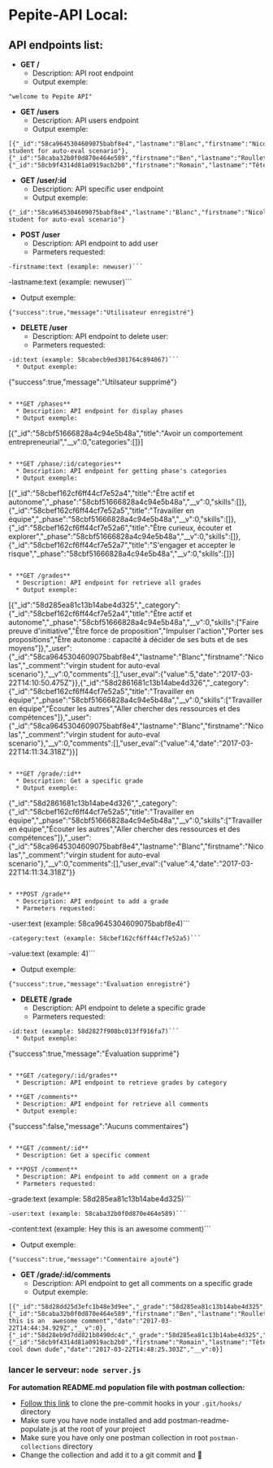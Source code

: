 # Pepite-API Local:

## API endpoints list:
* **GET /**
  * Description: API root endpoint
  * Output exemple:
```
"welcome to Pepite API"
```

* **GET /users**
  * Description: API users endpoint
  * Output exemple:
```
[{"_id":"58ca9645304609075babf8e4","lastname":"Blanc","firstname":"Nicolas","_comment":"virgin student for auto-eval scenario"},{"_id":"58caba32b0f0d870e464e589","firstname":"Ben","lastname":"Roullet","__v":0},{"_id":"58cb9f4314d81a0919acb2b0","firstname":"Romain","lastname":"Tête","__v":0}]
```

* **GET /user/:id**
  * Description: API specific user endpoint
  * Output exemple:
```
{"_id":"58ca9645304609075babf8e4","lastname":"Blanc","firstname":"Nicolas","_comment":"virgin student for auto-eval scenario"}
```

* **POST /user**
  * Description: API endpoint to add user
  * Parmeters requested:
```
-firstname:text (example: newuser)```
```
-lastname:text (example: newuser)```
  * Output exemple:
```
{"success":true,"message":"Utilisateur enregistré"}
```

* **DELETE /user**
  * Description: API endpoint to delete user:
  * Parmeters requested:
```
-id:text (example: 58cabecb9ed301764c894067)```
  * Output exemple:
```
{"success":true,"message":"Utilsateur supprimé"}
```

* **GET /phases**
  * Description: API endpoint for display phases 
  * Output exemple:
```
[{"_id":"58cbf51666828a4c94e5b48a","title":"Avoir un comportement entrepreneurial","__v":0,"categories":[]}]
```

* **GET /phase/:id/categories**
  * Description: API endpoint for getting phase's categories
  * Output exemple:
```
[{"_id":"58cbef162cf6ff44cf7e52a4","title":"Être actif et autonome","_phase":"58cbf51666828a4c94e5b48a","__v":0,"skills":[]},{"_id":"58cbef162cf6ff44cf7e52a5","title":"Travailler en équipe","_phase":"58cbf51666828a4c94e5b48a","__v":0,"skills":[]},{"_id":"58cbef162cf6ff44cf7e52a6","title":"Être curieux, écouter et explorer","_phase":"58cbf51666828a4c94e5b48a","__v":0,"skills":[]},{"_id":"58cbef162cf6ff44cf7e52a7","title":"S'engager et accepter le risque","_phase":"58cbf51666828a4c94e5b48a","__v":0,"skills":[]}]
```

* **GET /grades**
  * Description: API endpoint for retrieve all grades
  * Output exemple:
```
[{"_id":"58d285ea81c13b14abe4d325","_category":{"_id":"58cbef162cf6ff44cf7e52a4","title":"Être actif et autonome","_phase":"58cbf51666828a4c94e5b48a","__v":0,"skills":["Faire preuve d'initiative","Être force de proposition","Impulser l'action","Porter ses propositions","Être autonome : capacité à décider de ses buts et de ses moyens"]},"_user":{"_id":"58ca9645304609075babf8e4","lastname":"Blanc","firstname":"Nicolas","_comment":"virgin student for auto-eval scenario"},"__v":0,"comments":[],"user_eval":{"value":5,"date":"2017-03-22T14:10:50.475Z"}},{"_id":"58d2861681c13b14abe4d326","_category":{"_id":"58cbef162cf6ff44cf7e52a5","title":"Travailler en équipe","_phase":"58cbf51666828a4c94e5b48a","__v":0,"skills":["Travailler en équipe","Écouter les autres","Aller chercher des ressources et des compétences"]},"_user":{"_id":"58ca9645304609075babf8e4","lastname":"Blanc","firstname":"Nicolas","_comment":"virgin student for auto-eval scenario"},"__v":0,"comments":[],"user_eval":{"value":4,"date":"2017-03-22T14:11:34.318Z"}}]
```

* **GET /grade/:id**
  * Description: Get a specific grade
  * Output exemple:
```
{"_id":"58d2861681c13b14abe4d326","_category":{"_id":"58cbef162cf6ff44cf7e52a5","title":"Travailler en équipe","_phase":"58cbf51666828a4c94e5b48a","__v":0,"skills":["Travailler en équipe","Écouter les autres","Aller chercher des ressources et des compétences"]},"_user":{"_id":"58ca9645304609075babf8e4","lastname":"Blanc","firstname":"Nicolas","_comment":"virgin student for auto-eval scenario"},"__v":0,"comments":[],"user_eval":{"value":4,"date":"2017-03-22T14:11:34.318Z"}}
```

* **POST /grade**
  * Description: API endpoint to add a grade
  * Parmeters requested:
```
-user:text (example: 58ca9645304609075babf8e4)```
```
-category:text (example: 58cbef162cf6ff44cf7e52a5)```
```
-value:text (example: 4)```
  * Output exemple:
```
{"success":true,"message":"Évaluation enregistré"}
```

* **DELETE /grade**
  * Description: API endpoint to delete a specific grade
  * Parmeters requested:
```
-id:text (example: 58d2827f908bc013ff916fa7)```
  * Output exemple:
```
{"success":true,"message":"Évaluation supprimé"}
```

* **GET /category/:id/grades**
  * Description: API endpoint to retrieve grades by category

* **GET /comments**
  * Description: API endpoint for retrieve all comments 
  * Output exemple:
```
{"success":false,"message":"Aucuns commentaires"}
```

* **GET /comment/:id**
  * Description: Get a specific comment

* **POST /comment**
  * Description: APi endpoint to add comment on a grade
  * Parmeters requested:
```
-grade:text (example: 58d285ea81c13b14abe4d325)```
```
-user:text (example: 58caba32b0f0d870e464e589)```
```
-content:text (example: Hey this is an  awesome comment)```
  * Output exemple:
```
{"success":true,"message":"Commentaire ajouté"}
```

* **GET /grade/:id/comments**
  * Description: API endpoint to get all comments on a specific grade
  * Output exemple:
```
[{"_id":"58d28dd25d3efc1b48e3d9ee","_grade":"58d285ea81c13b14abe4d325","_user":{"_id":"58caba32b0f0d870e464e589","firstname":"Ben","lastname":"Roullet","__v":0},"content":"Hey this is an  awesome comment","date":"2017-03-22T14:44:34.929Z","__v":0},{"_id":"58d28eb9d7dd821b8490dc4c","_grade":"58d285ea81c13b14abe4d325","_user":{"_id":"58cb9f4314d81a0919acb2b0","firstname":"Romain","lastname":"Tête","__v":0},"content":"Hey cool down dude","date":"2017-03-22T14:48:25.303Z","__v":0}]
```



### lancer le serveur: `node server.js`
**For automation README.md population file with postman collection:**
* [Follow this link](http://git.skilvioo.net/team/api-doc-hook) to clone the pre-commit hooks in your `.git/hooks/` directory
* Make sure you have node installed and add postman-readme-populate.js at the root of your project
* Make sure you have only one postman collection in root `postman-collections` directory
* Change the collection and add it to a git commit and :tada:
